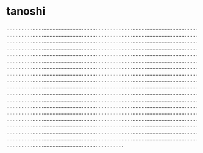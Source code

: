# tanoshi
....................................................................................................................................................................................................................................................................................................................................................................................................................................................................................................................................................................................................................................................................................................................................................................................................................................................................................................................................................................................................................................................................................................................................................................................................................................................................................................................................................................................................................................................................................................................................................................................................................................................................................................................................................................................................................................................................................................................................................................................................................................................................................................................................................................................................................................................................................................................................................................................................